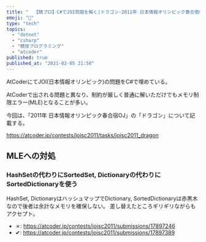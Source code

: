 ```yaml
---
title: "  【競プロ】C#でJOI問題を解く|ドラゴン-2011年 日本情報オリンピック春合宿OJ"
emoji: "🐡"
type: "tech"
topics:
  - "dotnet"
  - "csharp"
  - "競技プログラミング"
  - "atcoder"
published: true
published_at: "2021-02-05 21:50"
---
```


AtCoderにてJOI(日本情報オリンピック)の問題をC#で埋めている。

AtCoderで出される問題と異なり、制約が厳しく普通に解いただけでもメモリ制限エラー(MLE)となることが多い。

今回は、「2011年 日本情報オリンピック春合宿OJ」の「ドラゴン」について記載する。

https://atcoder.jp/contests/joisc2011/tasks/joisc2011_dragon

## MLEへの対処

### HashSetの代わりにSortedSet, Dictionaryの代わりにSortedDictionaryを使う

HashSet, DictionaryはハッシュマップでDictionary, SortedDictionaryは赤黒木なので後者は余計なメモリを確保しない。
差し替えたところギリギリながらもアクセプト。

- ✗: https://atcoder.jp/contests/joisc2011/submissions/17897246
- ✔: https://atcoder.jp/contests/joisc2011/submissions/17897389
